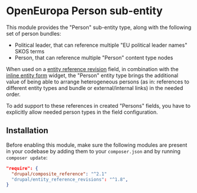 # OpenEuropa Person sub-entity

This module provides the "Person" sub-entity type, along with the following set of person bundles:

- Political leader, that can reference multiple "EU political leader names" SKOS terms
- Person, that can reference multiple "Person" content type nodes

When used on a [entity reference revision](https://www.drupal.org/project/entity_reference_revisions) field, in combination
with the [inline entity form](https://www.drupal.org/project/inline_entity_form) widget, the "Person" entity type brings
the additional value of being able to arrange heterogeneous persons (as in: references to different entity types and
bundle or external/internal links) in the needed order.

To add support to these references in created "Persons" fields, you have to explicitly allow needed person types in the field configuration.

## Installation

Before enabling this module, make sure the following modules are present in your codebase by adding them to your
`composer.json` and by running `composer update`:

```json
"require": {
  "drupal/composite_reference": "^2.1"
  "drupal/entity_reference_revisions": "^1.8",
}
```

